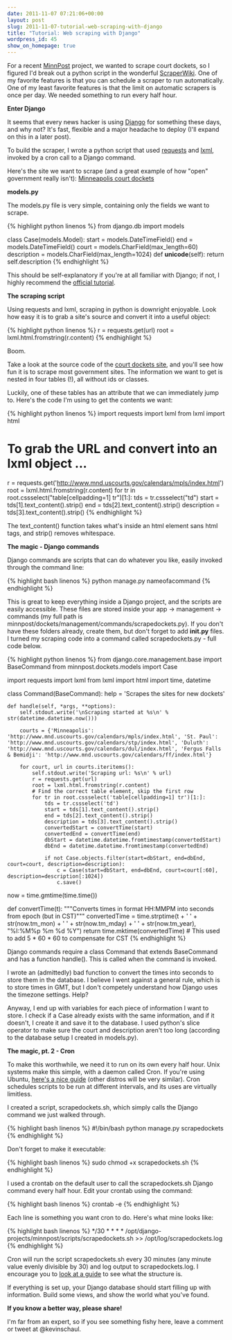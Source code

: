 ```yaml
---
date: 2011-11-07 07:21:06+00:00
layout: post
slug: 2011-11-07-tutorial-web-scraping-with-django
title: "Tutorial: Web scraping with Django"
wordpress_id: 45
show_on_homepage: true
---
```


For a recent [MinnPost](http://www.minnpost.com) project, we wanted to scrape court dockets, so I figured I'd break out a python script in the wonderful [ScraperWiki](https://scraperwiki.com/). One of my favorite features is that you can schedule a scraper to run automatically. One of my least favorite features is that the limit on automatic scrapers is once per day. We needed something to run every half hour.

**Enter Django**

It seems that every news hacker is using [Django](https://www.djangoproject.com/) for something these days, and why not? It's fast, flexible and a major headache to deploy (I'll expand on this in a later post).

To build the scraper, I wrote a python script that used [requests](http://docs.python-requests.org/en/latest/index.html) and [lxml](http://lxml.de/), invoked by a cron call to a Django command.

Here's the site we want to scrape (and a great example of how "open" government really isn't): [Minneapolis court dockets](http://www.mnd.uscourts.gov/calendars/mpls/index.html)

**models.py**

The models.py file is very simple, containing only the fields we want to scrape.

{% highlight python linenos %}
from django.db import models
  
class Case(models.Model):
    start = models.DateTimeField()
    end = models.DateTimeField()
    court = models.CharField(max_length=60)
    description = models.CharField(max_length=1024)
    def __unicode__(self):
        return self.description
{% endhighlight %}

This should be self-explanatory if you're at all familiar with Django; if not, I highly recommend the [official tutorial](https://docs.djangoproject.com/en/1.3/intro/tutorial01/).

**The scraping script**

Using requests and lxml, scraping in python is downright enjoyable. Look how easy it is to grab a site's source and convert it into a useful object:
    
{% highlight python linenos %}
r = requests.get(url)
root = lxml.html.fromstring(r.content)
{% endhighlight %}

Boom.

Take a look at the source code of the [court dockets site](http://www.mnd.uscourts.gov/calendars/mpls/index.html), and you'll see how fun it is to scrape most government sites. The information we want to get is nested in four tables (!), all without ids or classes.

Luckily, one of these tables has an attribute that we can immediately jump to. Here's the code I'm using to get the contents we want:
    
{% highlight python linenos  %}
import requests
import lxml
from lxml import html

# To grab the URL and convert into an lxml object ...
r = requests.get('http://www.mnd.uscourts.gov/calendars/mpls/index.html')
root = lxml.html.fromstring(r.content)
for tr in root.cssselect("table[cellpadding=1] tr")[1:]:
    tds = tr.cssselect("td")
    start = tds[1].text_content().strip()
    end = tds[2].text_content().strip()
    description = tds[3].text_content().strip()
{% endhighlight %}

The text_content() function takes what's inside an html element sans html tags, and strip() removes whitespace.

**The magic - Django commands**

Django commands are scripts that can do whatever you like, easily invoked through the command line:
    
{% highlight bash linenos  %}
python manage.py nameofacommand
{% endhighlight %}

This is great to keep everything inside a Django project, and the scripts are easily accessible. These files are stored inside your app -> management -> commands (my full path is minnpost/dockets/management/commands/scrapedockets.py). If you don't have these folders already, create them, but don't forget to add __init.py__ files. I turned my scraping code into a command called scrapedockets.py  - full code below.

{% highlight python linenos %}
from django.core.management.base import BaseCommand
from minnpost.dockets.models import Case

import requests
import lxml
from lxml import html
import time, datetime

class Command(BaseCommand):
    help = 'Scrapes the sites for new dockets'

    def handle(self, *args, **options):
        self.stdout.write('\nScraping started at %s\n' % str(datetime.datetime.now()))

        courts = {'Minneapolis': 'http://www.mnd.uscourts.gov/calendars/mpls/index.html', 'St. Paul': 'http://www.mnd.uscourts.gov/calendars/stp/index.html', 'Duluth': 'http://www.mnd.uscourts.gov/calendars/dul/index.html', 'Fergus Falls & Bemidji': 'http://www.mnd.uscourts.gov/calendars/ff/index.html'}

        for court, url in courts.iteritems():
            self.stdout.write('Scraping url: %s\n' % url)
            r = requests.get(url)
            root = lxml.html.fromstring(r.content)
            # Find the correct table element, skip the first row
            for tr in root.cssselect('table[cellpadding=1] tr')[1:]:
                tds = tr.cssselect('td')
                start = tds[1].text_content().strip()
                end = tds[2].text_content().strip()
                description = tds[3].text_content().strip()
                convertedStart = convertTime(start)
                convertedEnd = convertTime(end)
                dbStart = datetime.datetime.fromtimestamp(convertedStart)
                dbEnd = datetime.datetime.fromtimestamp(convertedEnd)

                if not Case.objects.filter(start=dbStart, end=dbEnd, court=court, description=description):
                    c = Case(start=dbStart, end=dbEnd, court=court[:60], description=description[:1024])
                    c.save()

now = time.gmtime(time.time())

def convertTime(t):
    """Converts times in format HH:MMPM into seconds from epoch (but in CST)"""
    convertedTime = time.strptime(t + ' ' + str(now.tm_mon) + ' ' + str(now.tm_mday) + ' ' + str(now.tm_year), "%I:%M%p %m %d %Y")
    return time.mktime(convertedTime)
    # This used to add 5 * 60 * 60 to compensate for CST
{% endhighlight %}

Django commands require a class Command that extends BaseCommand and has a function handle(). This is called when the command is invoked.

I wrote an (admittedly) bad function to convert the times into seconds to store them in the database. I believe I went against a general rule, which is to store times in GMT, but I don't competely understand how Django uses the timezone settings. Help?

Anyway, I end up with variables for each piece of information I want to store. I check if a Case already exists with the same information, and if it doesn't, I create it and save it to the database. I used python's slice operator to make sure the court and description aren't too long (according to the database setup I created in models.py).

**The magic, pt. 2 - Cron**

To make this worthwhile, we need it to run on its own every half hour. Unix systems make this simple, with a daemon called Cron. If you're using Ubuntu, [here's a nice guide](https://help.ubuntu.com/community/CronHowto) (other distros will be very similar). Cron schedules scripts to be run at different intervals, and its uses are virtually limitless.

I created a script, scrapedockets.sh, which simply calls the Django command we just walked through.

{% highlight bash linenos %}
#!/bin/bash
python manage.py scrapedockets
{% endhighlight %}

Don't forget to make it executable:

{% highlight bash linenos %}
sudo chmod +x scrapedockets.sh
{% endhighlight %}

I used a crontab on the default user to call the scrapedockets.sh Django command every half hour. Edit your crontab using the command:

{% highlight bash linenos %}
crontab -e
{% endhighlight %}

Each line is something you want cron to do. Here's what mine looks like:

{% highlight bash linenos %}
*/30 * * * * /opt/django-projects/minnpost/scripts/scrapedockets.sh >> /opt/log/scrapedockets.log
{% endhighlight %}

Cron will run the script scrapedockets.sh every 30 minutes (any minute value evenly divisible by 30) and log output to scrapedockets.log. I encourage you to [look at a guide](https://help.ubuntu.com/community/CronHowto) to see what the structure is.

If everything is set up, your Django database should start filling up with information. Build some views, and show the world what you've found.

**If you know a better way, please share!**

I'm far from an expert, so if you see something fishy here, leave a comment or tweet at @kevinschaul.


